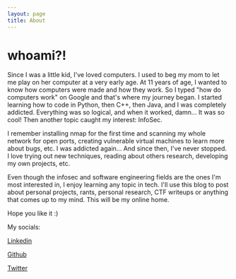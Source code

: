 ```yaml
---
layout: page
title: About
---
```


# whoami?!

Since I was a little kid, I've loved computers. I used to beg my mom to let me play on her computer at a very early age. At 11 years of age, I wanted to know how computers were made and how they work. So I typed "how do computers work" on Google and that's where my journey began. I started learning how to code in Python, then C++, then Java, and I was completely addicted. Everything was so logical, and when it worked, damn... It was so cool! Then another topic caught my interest: InfoSec. 

I remember installing nmap for the first time and scanning my whole network for open ports, creating vulnerable virtual machines to learn more about bugs, etc. I was addicted again... And since then, I've never stopped. I love trying out new techniques, reading about others research, developing my own projects, etc. 

Even though the infosec and software engineering fields are the ones I'm most interested in, I enjoy learning any topic in tech. I'll use this blog to post about personal projects, rants, personal research, CTF writeups or anything that comes up to my mind. This will be my online home. 

Hope you like it :)

My socials:

[Linkedin](https://www.linkedin.com/in/jphjs/)

[Github](https://github.com/unkn0wnUlv)

[Twitter](https://twitter.com/unkn0wnUlv)
